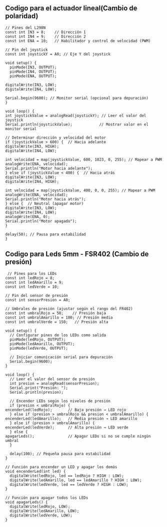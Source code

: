 ## Codigo para el actuador lineal(Cambio de polaridad) ##
    // Pines del L298N
    const int IN3 = 8;    // Dirección 1
    const int IN4 = 9;    // Dirección 2
    const int ENA = 10;   // Habilitador y control de velocidad (PWM)

    // Pin del joystick
    const int joystickY = A0; // Eje Y del joystick

    void setup() {
      pinMode(IN3, OUTPUT);
      pinMode(IN4, OUTPUT);
      pinMode(ENA, OUTPUT);

    digitalWrite(IN3, LOW);
    digitalWrite(IN4, LOW);

    Serial.begin(9600); // Monitor serial (opcional para depuración)
    }

    void loop() {
    int joystickValue = analogRead(joystickY); // Leer el valor del joystick
    Serial.println(joystickValue);            // Mostrar valor en el monitor serial

    // Determinar dirección y velocidad del motor
    if (joystickValue > 600) {  // Hacia adelante
    digitalWrite(IN3, HIGH);
    digitalWrite(IN4, LOW);

    int velocidad = map(joystickValue, 600, 1023, 0, 255); // Mapear a PWM
    analogWrite(ENA, velocidad);
    Serial.println("Motor hacia adelante");
    } else if (joystickValue < 400) {  // Hacia atrás
    digitalWrite(IN3, LOW);
    digitalWrite(IN4, HIGH);

    int velocidad = map(joystickValue, 400, 0, 0, 255); // Mapear a PWM
    analogWrite(ENA, velocidad);
    Serial.println("Motor hacia atrás");
    } else {  // Neutral (apagar motor)
    digitalWrite(IN3, LOW);
    digitalWrite(IN4, LOW);
    analogWrite(ENA, 0);
    Serial.println("Motor apagado");
    }

    delay(50); // Pausa para estabilidad
    }
## Codigo para Leds 5mm - FSR402 (Cambio de presión) ##
     // Pines para los LEDs
    const int ledRojo = 8;
    const int ledAmarillo = 9;
    const int ledVerde = 10;

    // Pin del sensor de presión
    const int sensorPresion = A0;

    // Umbrales de presión (ajustar según el rango del FR402)
    const int umbralRojo = 50;    // Presión baja
    const int umbralAmarillo = 100; // Presión media
    const int umbralVerde = 150;   // Presión alta

    void setup() {
      // Configurar pines de los LEDs como salida
      pinMode(ledRojo, OUTPUT);
      pinMode(ledAmarillo, OUTPUT);
      pinMode(ledVerde, OUTPUT);

      // Iniciar comunicación serial para depuración
      Serial.begin(9600);
    }

    void loop() {
      // Leer el valor del sensor de presión
      int presion = analogRead(sensorPresion);
      Serial.print("Presión: ");
      Serial.println(presion);

      // Encender LEDs según los niveles de presión
      if (presion < umbralRojo) {
    encenderLed(ledRojo);       // Baja presión → LED rojo
      } else if (presion > umbralRojo && presion < umbralAmarillo) {
    encenderLed(ledAmarillo);   // Media presión → LED amarillo
      } else if (presion > umbralAmarillo) {
    encenderLed(ledVerde);      // Alta presión → LED verde
      } else {
    apagarLeds();               // Apagar LEDs si no se cumple ningún umbral
      }

      delay(100); // Pequeña pausa para estabilidad
    }

    // Función para encender un LED y apagar los demás
    void encenderLed(int led) {
      digitalWrite(ledRojo, led == ledRojo ? HIGH : LOW);
      digitalWrite(ledAmarillo, led == ledAmarillo ? HIGH : LOW);
      digitalWrite(ledVerde, led == ledVerde ? HIGH : LOW);
    }

    // Función para apagar todos los LEDs
    void apagarLeds() {
      digitalWrite(ledRojo, LOW);
      digitalWrite(ledAmarillo, LOW);
      digitalWrite(ledVerde, LOW);
    }
